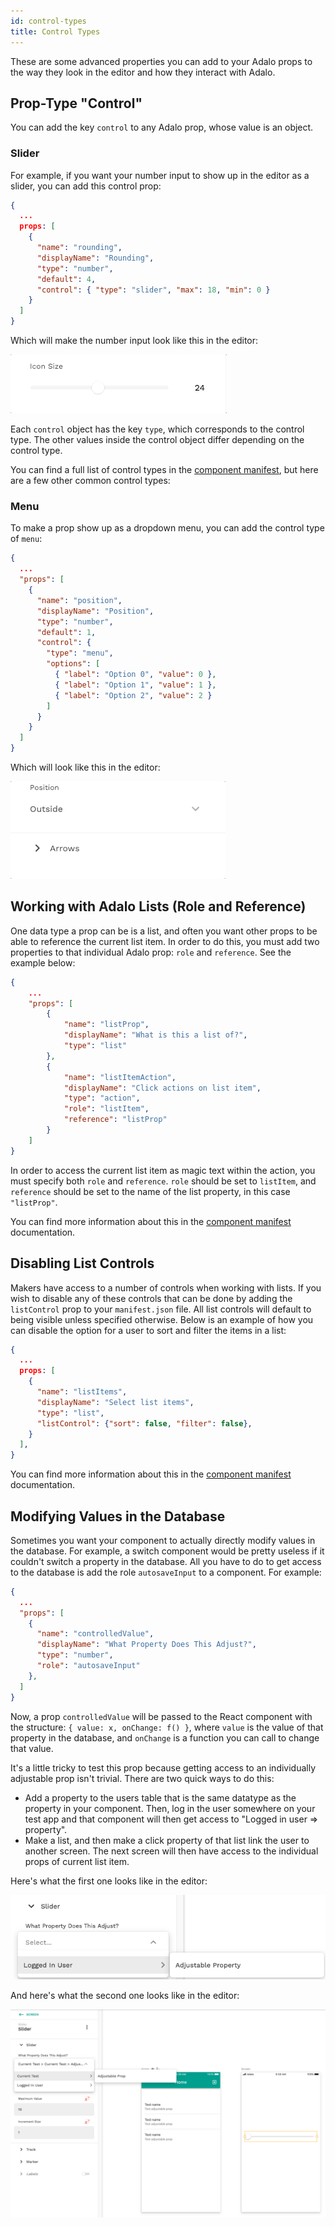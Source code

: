 ```yaml
---
id: control-types
title: Control Types
---
```


These are some advanced properties you can add to your Adalo props to the way they look in the editor and how they interact with Adalo.

## Prop-Type "Control"

You can add the key `control` to any Adalo prop, whose value is an object.

### Slider

For example, if you want your number input to show up in the editor as a slider, you can add this control prop:

```json
{
  ...
  props: [
    {
      "name": "rounding",
      "displayName": "Rounding",
      "type": "number",
      "default": 4,
      "control": { "type": "slider", "max": 18, "min": 0 }
    }
  ]
}
```

Which will make the number input look like this in the editor:

<img src="/img/slider.gif" alt='Slider Example' />

Each `control` object has the key `type`, which corresponds to the control type. The other values inside the control object differ depending on the control type.

You can find a full list of control types in the [component manifest](/api-reference/configuration/manifest-json), but here are a few other common control types:

### Menu

To make a prop show up as a dropdown menu, you can add the control type of `menu`:

```json
{
  ...
  "props": [
    {
      "name": "position",
      "displayName": "Position",
      "type": "number",
      "default": 1,
      "control": {
        "type": "menu",
        "options": [
          { "label": "Option 0", "value": 0 },
          { "label": "Option 1", "value": 1 },
          { "label": "Option 2", "value": 2 }
        ]
      }
    }
  ]
}
```

Which will look like this in the editor:

<img src="/img/menu.gif" alt='Menu Example' />

## Working with Adalo Lists (Role and Reference)

One data type a prop can be is a list, and often you want other props to be able to reference the current list item. In order to do this, you must add two properties to that individual Adalo prop: `role` and `reference`. See the example below:

```json
{
    ...
    "props": [
        {
            "name": "listProp",
            "displayName": "What is this a list of?",
            "type": "list"
        },
        {
            "name": "listItemAction",
            "displayName": "Click actions on list item",
            "type": "action",
            "role": "listItem",
            "reference": "listProp"
        }
    ]
}
```

In order to access the current list item as magic text within the action, you must specify both `role` and `reference`.
`role` should be set to `listItem`, and `reference` should be set to the name of the list property, in this case `"listProp"`.

You can find more information about this in the [component manifest](https://developers.adalo.com/api-reference/configuration/manifest-json#role) documentation.

## Disabling List Controls

Makers have access to a number of controls when working with lists. If you wish to disable any of these controls that can be done by adding the `listControl` prop to your `manifest.json` file. All list controls will default to being visible unless specified otherwise. Below is an example of how you can disable the option for a user to sort and filter the items in a list:

```json
{
  ...
  props: [
    {
      "name": "listItems",
      "displayName": "Select list items",
      "type": "list",
      "listControl": {"sort": false, "filter": false},
    }
  ],
}
```

You can find more information about this in the [component manifest](https://developers.adalo.com/api-reference/configuration/manifest-json#List-Controls) documentation.

## Modifying Values in the Database

Sometimes you want your component to actually directly modify values in the database. For example, a switch component would be pretty useless if it couldn't switch a property in the database. All you have to do to get access to the database is add the role `autosaveInput` to a component. For example:

```json
{
  ...
  "props": [
    {
      "name": "controlledValue",
      "displayName": "What Property Does This Adjust?",
      "type": "number",
      "role": "autosaveInput"
    },
  ]
}

```

Now, a prop `controlledValue` will be passed to the React component with the structure: `{ value: x, onChange: f() }`, where `value` is the value of that property in the database, and `onChange` is a function you can call to change that value.

It's a little tricky to test this prop because getting access to an individually adjustable prop isn't trivial. There are two quick ways to do this:

- Add a property to the users table that is the same datatype as the property in your component. Then, log in the user somewhere on your test app and that component will then get access to "Logged in user => property".
- Make a list, and then make a click property of that list link the user to another screen. The next screen will then have access to the individual props of current list item.

Here's what the first one looks like in the editor:

<img src="/img/autosaveInput-example-loggedInUser.png" alt='Autosave Input Example' />

And here's what the second one looks like in the editor:

<img src="/img/autosaveInput-example-lists.png" alt='Autosave Input Example' />
